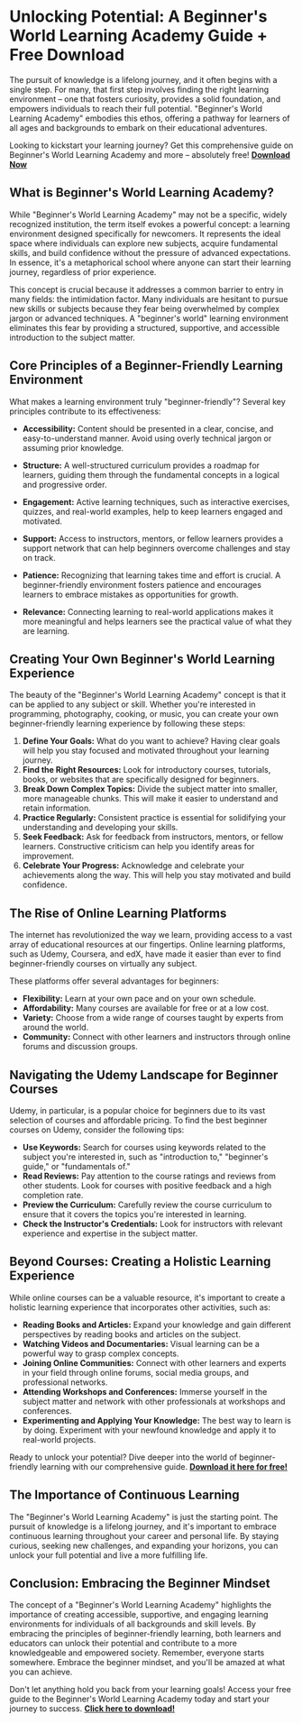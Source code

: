 # Unlocking Potential: A Beginner's World Learning Academy Guide + Free Download

The pursuit of knowledge is a lifelong journey, and it often begins with a single step. For many, that first step involves finding the right learning environment – one that fosters curiosity, provides a solid foundation, and empowers individuals to reach their full potential. "Beginner's World Learning Academy" embodies this ethos, offering a pathway for learners of all ages and backgrounds to embark on their educational adventures.

Looking to kickstart your learning journey? Get this comprehensive guide on Beginner's World Learning Academy and more – absolutely free! **[Download Now](https://udemywork.com/beginners-world-learning-academy)**

## What is Beginner's World Learning Academy?

While "Beginner's World Learning Academy" may not be a specific, widely recognized institution, the term itself evokes a powerful concept: a learning environment designed specifically for newcomers. It represents the ideal space where individuals can explore new subjects, acquire fundamental skills, and build confidence without the pressure of advanced expectations. In essence, it's a metaphorical school where anyone can start their learning journey, regardless of prior experience.

This concept is crucial because it addresses a common barrier to entry in many fields: the intimidation factor. Many individuals are hesitant to pursue new skills or subjects because they fear being overwhelmed by complex jargon or advanced techniques. A "beginner's world" learning environment eliminates this fear by providing a structured, supportive, and accessible introduction to the subject matter.

## Core Principles of a Beginner-Friendly Learning Environment

What makes a learning environment truly "beginner-friendly"? Several key principles contribute to its effectiveness:

*   **Accessibility:** Content should be presented in a clear, concise, and easy-to-understand manner. Avoid using overly technical jargon or assuming prior knowledge.

*   **Structure:** A well-structured curriculum provides a roadmap for learners, guiding them through the fundamental concepts in a logical and progressive order.

*   **Engagement:** Active learning techniques, such as interactive exercises, quizzes, and real-world examples, help to keep learners engaged and motivated.

*   **Support:** Access to instructors, mentors, or fellow learners provides a support network that can help beginners overcome challenges and stay on track.

*   **Patience:** Recognizing that learning takes time and effort is crucial. A beginner-friendly environment fosters patience and encourages learners to embrace mistakes as opportunities for growth.

*   **Relevance:** Connecting learning to real-world applications makes it more meaningful and helps learners see the practical value of what they are learning.

## Creating Your Own Beginner's World Learning Experience

The beauty of the "Beginner's World Learning Academy" concept is that it can be applied to any subject or skill. Whether you're interested in programming, photography, cooking, or music, you can create your own beginner-friendly learning experience by following these steps:

1.  **Define Your Goals:** What do you want to achieve? Having clear goals will help you stay focused and motivated throughout your learning journey.
2.  **Find the Right Resources:** Look for introductory courses, tutorials, books, or websites that are specifically designed for beginners.
3.  **Break Down Complex Topics:** Divide the subject matter into smaller, more manageable chunks. This will make it easier to understand and retain information.
4.  **Practice Regularly:** Consistent practice is essential for solidifying your understanding and developing your skills.
5.  **Seek Feedback:** Ask for feedback from instructors, mentors, or fellow learners. Constructive criticism can help you identify areas for improvement.
6.  **Celebrate Your Progress:** Acknowledge and celebrate your achievements along the way. This will help you stay motivated and build confidence.

## The Rise of Online Learning Platforms

The internet has revolutionized the way we learn, providing access to a vast array of educational resources at our fingertips. Online learning platforms, such as Udemy, Coursera, and edX, have made it easier than ever to find beginner-friendly courses on virtually any subject.

These platforms offer several advantages for beginners:

*   **Flexibility:** Learn at your own pace and on your own schedule.
*   **Affordability:** Many courses are available for free or at a low cost.
*   **Variety:** Choose from a wide range of courses taught by experts from around the world.
*   **Community:** Connect with other learners and instructors through online forums and discussion groups.

## Navigating the Udemy Landscape for Beginner Courses

Udemy, in particular, is a popular choice for beginners due to its vast selection of courses and affordable pricing. To find the best beginner courses on Udemy, consider the following tips:

*   **Use Keywords:** Search for courses using keywords related to the subject you're interested in, such as "introduction to," "beginner's guide," or "fundamentals of."
*   **Read Reviews:** Pay attention to the course ratings and reviews from other students. Look for courses with positive feedback and a high completion rate.
*   **Preview the Curriculum:** Carefully review the course curriculum to ensure that it covers the topics you're interested in learning.
*   **Check the Instructor's Credentials:** Look for instructors with relevant experience and expertise in the subject matter.

## Beyond Courses: Creating a Holistic Learning Experience

While online courses can be a valuable resource, it's important to create a holistic learning experience that incorporates other activities, such as:

*   **Reading Books and Articles:** Expand your knowledge and gain different perspectives by reading books and articles on the subject.
*   **Watching Videos and Documentaries:** Visual learning can be a powerful way to grasp complex concepts.
*   **Joining Online Communities:** Connect with other learners and experts in your field through online forums, social media groups, and professional networks.
*   **Attending Workshops and Conferences:** Immerse yourself in the subject matter and network with other professionals at workshops and conferences.
*   **Experimenting and Applying Your Knowledge:** The best way to learn is by doing. Experiment with your newfound knowledge and apply it to real-world projects.

Ready to unlock your potential? Dive deeper into the world of beginner-friendly learning with our comprehensive guide. **[Download it here for free!](https://udemywork.com/beginners-world-learning-academy)**

## The Importance of Continuous Learning

The "Beginner's World Learning Academy" is just the starting point. The pursuit of knowledge is a lifelong journey, and it's important to embrace continuous learning throughout your career and personal life. By staying curious, seeking new challenges, and expanding your horizons, you can unlock your full potential and live a more fulfilling life.

## Conclusion: Embracing the Beginner Mindset

The concept of a "Beginner's World Learning Academy" highlights the importance of creating accessible, supportive, and engaging learning environments for individuals of all backgrounds and skill levels. By embracing the principles of beginner-friendly learning, both learners and educators can unlock their potential and contribute to a more knowledgeable and empowered society. Remember, everyone starts somewhere. Embrace the beginner mindset, and you'll be amazed at what you can achieve.

Don't let anything hold you back from your learning goals! Access your free guide to the Beginner's World Learning Academy today and start your journey to success. **[Click here to download!](https://udemywork.com/beginners-world-learning-academy)**
